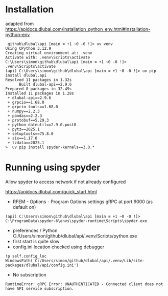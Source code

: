 # Installation
 adapted from https://apidocs.dlubal.com/installation_python_env.html#installation-python-env

```
 github\dlubal\api [main ≡ +1 ~0 -0 !]> uv venv
Using CPython 3.12.9
Creating virtual environment at: .venv
Activate with: .venv\Scripts\activate
C:\Users\simon\github\dlubal\api [main ≡ +1 ~0 -0 !]> .venv\Scripts\activate
(api) C:\Users\simon\github\dlubal\api [main ≡ +1 ~0 -0 !]> uv pip install dlubal.api
Resolved 11 packages in 1.32s
      Built dlubal-api==2.9.6
Prepared 8 packages in 32.49s
Installed 11 packages in 1.28s
 + dlubal-api==2.9.6
 + grpcio==1.68.0
 + grpcio-tools==1.68.0
 + numpy==2.2.3
 + pandas==2.2.3
 + protobuf==5.29.3
 + python-dateutil==2.9.0.post0
 + pytz==2025.1
 + setuptools==75.8.0
 + six==1.17.0
 + tzdata==2025.1
>  uv pip install spyder-kernels==3.0.*
```

# Running using spyder

Allow spyder to access network if not already configured

https://apidocs.dlubal.com/quick_start.html
 * RFEM - Options - Program Options settings gRPC at port 9000 (as default on)
```
(api) C:\Users\simon\github\dlubal\api [main ≡ +1 ~0 -0 !]> C:\ProgramData\spyder-6\envs\spyder-runtime\Scripts\spyder.exe
```
 * preferences / Python C:/Users/simon/github/dlubal/api/.venv/Scripts/python.exe
 * first start is quite slow
 * config.ini location checked using debugger
```
!p self.config_loc
WindowsPath('C:/Users/simon/github/dlubal/api/.venv/Lib/site-packages/dlubal/api/config.ini')
```
 * No subscription
```
RuntimeError: gRPC Error: UNAUTHENTICATED - Connected client does not have API service subscription.
```
 
